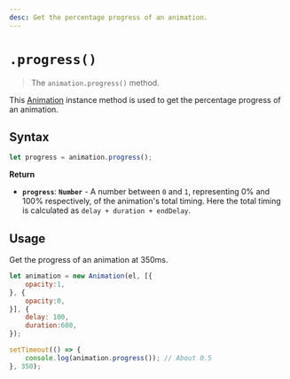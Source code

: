 ```yaml
---
desc: Get the percentage progress of an animation.
---
```

# `.progress()`

> The `animation.progress()` method.

This [Animation](..) instance method is used to get the percentage progress of an animation.

## Syntax

```js
let progress = animation.progress();
```

**Return**

+ **`progress`**: **`Number`** - A number between `0` and `1`, representing 0% and 100% respectively, of the animation's total timing. Here the total timing is calculated as `delay + duration + endDelay`.

## Usage

Get the progress of an animation at 350ms.

```js
let animation = new Animation(el, [{
    opacity:1,
}, {
    opacity:0,
}], {
    delay: 100, 
    duration:600,
});

setTimeout(() => {
    console.log(animation.progress()); // About 0.5
}, 350);
```